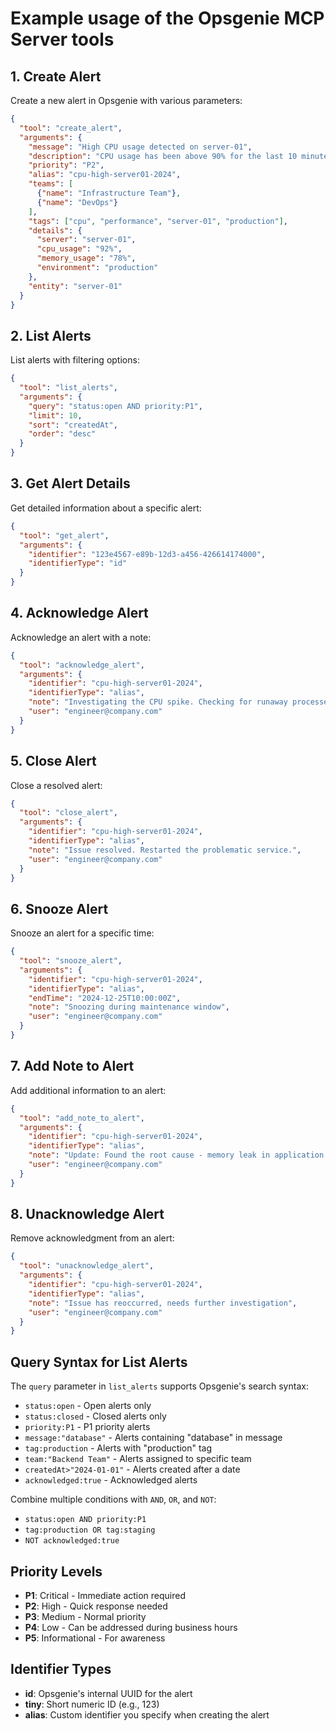 # Example usage of the Opsgenie MCP Server tools

## 1. Create Alert
Create a new alert in Opsgenie with various parameters:

```json
{
  "tool": "create_alert",
  "arguments": {
    "message": "High CPU usage detected on server-01",
    "description": "CPU usage has been above 90% for the last 10 minutes on production server server-01",
    "priority": "P2",
    "alias": "cpu-high-server01-2024",
    "teams": [
      {"name": "Infrastructure Team"},
      {"name": "DevOps"}
    ],
    "tags": ["cpu", "performance", "server-01", "production"],
    "details": {
      "server": "server-01",
      "cpu_usage": "92%",
      "memory_usage": "78%",
      "environment": "production"
    },
    "entity": "server-01"
  }
}
```

## 2. List Alerts
List alerts with filtering options:

```json
{
  "tool": "list_alerts",
  "arguments": {
    "query": "status:open AND priority:P1",
    "limit": 10,
    "sort": "createdAt",
    "order": "desc"
  }
}
```

## 3. Get Alert Details
Get detailed information about a specific alert:

```json
{
  "tool": "get_alert",
  "arguments": {
    "identifier": "123e4567-e89b-12d3-a456-426614174000",
    "identifierType": "id"
  }
}
```

## 4. Acknowledge Alert
Acknowledge an alert with a note:

```json
{
  "tool": "acknowledge_alert",
  "arguments": {
    "identifier": "cpu-high-server01-2024",
    "identifierType": "alias",
    "note": "Investigating the CPU spike. Checking for runaway processes.",
    "user": "engineer@company.com"
  }
}
```

## 5. Close Alert
Close a resolved alert:

```json
{
  "tool": "close_alert",
  "arguments": {
    "identifier": "cpu-high-server01-2024",
    "identifierType": "alias",
    "note": "Issue resolved. Restarted the problematic service.",
    "user": "engineer@company.com"
  }
}
```

## 6. Snooze Alert
Snooze an alert for a specific time:

```json
{
  "tool": "snooze_alert",
  "arguments": {
    "identifier": "cpu-high-server01-2024",
    "identifierType": "alias",
    "endTime": "2024-12-25T10:00:00Z",
    "note": "Snoozing during maintenance window",
    "user": "engineer@company.com"
  }
}
```

## 7. Add Note to Alert
Add additional information to an alert:

```json
{
  "tool": "add_note_to_alert",
  "arguments": {
    "identifier": "cpu-high-server01-2024",
    "identifierType": "alias",
    "note": "Update: Found the root cause - memory leak in application XYZ. Working on fix.",
    "user": "engineer@company.com"
  }
}
```

## 8. Unacknowledge Alert
Remove acknowledgment from an alert:

```json
{
  "tool": "unacknowledge_alert",
  "arguments": {
    "identifier": "cpu-high-server01-2024",
    "identifierType": "alias",
    "note": "Issue has reoccurred, needs further investigation",
    "user": "engineer@company.com"
  }
}
```

## Query Syntax for List Alerts

The `query` parameter in `list_alerts` supports Opsgenie's search syntax:

- `status:open` - Open alerts only
- `status:closed` - Closed alerts only
- `priority:P1` - P1 priority alerts
- `message:"database"` - Alerts containing "database" in message
- `tag:production` - Alerts with "production" tag
- `team:"Backend Team"` - Alerts assigned to specific team
- `createdAt>"2024-01-01"` - Alerts created after a date
- `acknowledged:true` - Acknowledged alerts

Combine multiple conditions with `AND`, `OR`, and `NOT`:
- `status:open AND priority:P1`
- `tag:production OR tag:staging`
- `NOT acknowledged:true`

## Priority Levels

- **P1**: Critical - Immediate action required
- **P2**: High - Quick response needed
- **P3**: Medium - Normal priority
- **P4**: Low - Can be addressed during business hours
- **P5**: Informational - For awareness

## Identifier Types

- **id**: Opsgenie's internal UUID for the alert
- **tiny**: Short numeric ID (e.g., 123)
- **alias**: Custom identifier you specify when creating the alert